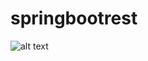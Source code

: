 # springbootrest

![alt text](https://travis-ci.org/VladimirKutkovetskiy/springbootrest.svg?branch=master)
